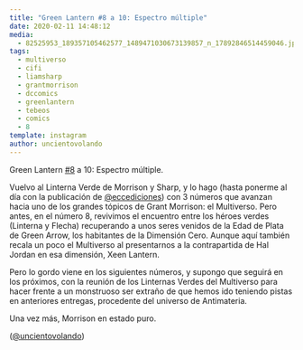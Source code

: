 ```yaml
---
title: "Green Lantern #8 a 10: Espectro múltiple"
date: 2020-02-11 14:48:12
media: 
  - 82525953_189357105462577_1489471030673139857_n_17892846514459046.jpg
tags: 
  - multiverso
  - cifi
  - liamsharp
  - grantmorrison
  - dccomics
  - greenlantern
  - tebeos
  - comics
  - 8
template: instagram
author: uncientovolando
---
```


Green Lantern [#8](/tags/8) a 10: Espectro múltiple.

Vuelvo al Linterna Verde de Morrison y Sharp, y lo hago (hasta ponerme al día con la publicación de [@eccediciones](https://instagram.com/eccediciones)) con 3 números que avanzan hacia uno de los grandes tópicos de Grant Morrison: el Multiverso. Pero antes, en el número 8, revivimos el encuentro entre los héroes verdes (Linterna y Flecha) recuperando a unos seres venidos de la Edad de Plata de Green Arrow, los habitantes de la Dimensión Cero. Aunque aquí también recala un poco el Multiverso al presentarnos a la contrapartida de Hal Jordan en esa dimensión, Xeen Lantern.

Pero lo gordo viene en los siguientes números, y supongo que seguirá en los próximos, con la reunión de los Linternas Verdes del Multiverso para hacer frente a un monstruoso ser extraño de que hemos ido teniendo pistas en anteriores entregas, procedente del universo de Antimateria.

Una vez más, Morrison en estado puro.

([@uncientovolando](https://instagram.com/uncientovolando))
